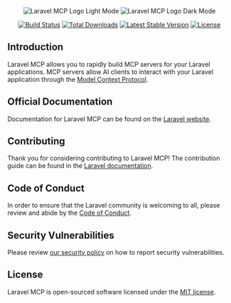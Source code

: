 <p align="center">
    <img alt="Laravel MCP Logo Light Mode" src="/art/logo-light-mode.svg#gh-light-mode-only"/>
    <img alt="Laravel MCP Logo Dark Mode" src="/art/logo-dark-mode.svg#gh-dark-mode-only"/>
</p>

<p align="center">
<a href="https://github.com/laravel/mcp/actions"><img src="https://github.com/laravel/mcp/workflows/tests/badge.svg" alt="Build Status"></a>
<a href="https://packagist.org/packages/laravel/mcp"><img src="https://img.shields.io/packagist/dt/laravel/mcp" alt="Total Downloads"></a>
<a href="https://packagist.org/packages/laravel/mcp"><img src="https://img.shields.io/packagist/v/laravel/mcp" alt="Latest Stable Version"></a>
<a href="https://packagist.org/packages/laravel/mcp"><img src="https://img.shields.io/packagist/l/laravel/mcp" alt="License"></a>
</p>

## Introduction

Laravel MCP allows you to rapidly build MCP servers for your Laravel applications. MCP servers allow AI clients to interact with your Laravel application through the [Model Context Protocol](https://modelcontextprotocol.io/docs/getting-started/intro).

## Official Documentation

Documentation for Laravel MCP can be found on the [Laravel website](https://laravel.com/docs/mcp).

## Contributing

Thank you for considering contributing to Laravel MCP! The contribution guide can be found in the [Laravel documentation](https://laravel.com/docs/contributions).

## Code of Conduct

In order to ensure that the Laravel community is welcoming to all, please review and abide by the [Code of Conduct](https://laravel.com/docs/contributions#code-of-conduct).

## Security Vulnerabilities

Please review [our security policy](https://github.com/laravel/mcp/security/policy) on how to report security vulnerabilities.

## License

Laravel MCP is open-sourced software licensed under the [MIT license](LICENSE.md).
